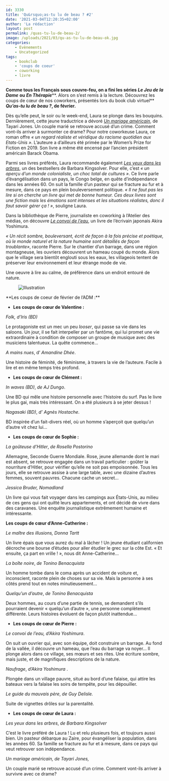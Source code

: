 ```yaml
---
id: 3330
title: 'Qu&rsquo;as-tu lu de beau ? #2'
date: '2021-03-04T12:20:35+02:00'
author: 'La rédaction'
layout: post
permalink: /quas-tu-lu-de-beau-2/
image: /uploads/2021/03/qu-as-tu-lu-de-beau-ok.jpg
categories:
    - Evènements
    - Uncategorized
tags:
    - bookclub
    - 'coups de coeur'
    - coworking
    - livre
---
```


**Comme tous les Français sous couvre-feu, on a fini les séries** ***Le Jeu de la Dame*** **ou** ***En Thérapie*****. Alors on s’est remis à la lecture. Découvrez les coups de cœur de nos coworkers, présentés lors du book club virtuel** ***Qu’as-tu lu de beau ?*****, de février.**

Dès qu’elle peut, le soir ou le week-end, Laura se plonge dans les bouquins. Dernièrement, cette jeune traductrice a dévoré *[Un mariage américain](https://www.lesechos.fr/weekend/livres-expositions/un-mariage-americain-feu-sur-lamour-1212668)*, de Tayari Jones. Un couple marié se retrouve accusé d’un crime. Comment vont-ils arriver à surmonter ce drame? Pour notre coworkeuse Laura, ce roman offre *« un regard réaliste et véridique du racisme quotidien aux Etats-Unis »*. L’auteure a d’ailleurs été primée par le Women’s Prize for Fiction en 2019. Son livre a même été encensé par l’ancien président américain Barack Obama.

Parmi ses livres préférés, Laura recommande également *[Les yeux dans les arbres](https://www.payot-rivages.fr/rivages/livre/les-yeux-dans-les-arbres-9782743651114)*, un des bestsellers de Barbara Kingsolver. Pour elle, c’est *« un aperçu d’un monde colonialiste, un choc total de cultures »*. Ce livre parle d’évangélisation dans un pays, le Congo belge, en quête d’indépendance dans les années 60. On suit la famille d’un pasteur qui se fracture au fur et à mesure, dans ce pays en plein bouleversement politique. *« Il ne faut pas les lire si on cherche un livre qui met de bonne humeur. Ces deux livres sont une fiction mais les émotions sont intenses et les situations réalistes, donc il faut savoir gérer ça ! »*, souligne Laura.

Dans la bibliothèque de Pierre, journaliste en coworking à l’Atelier des médias, on découvre *[Le convoi de l’eau](https://www.lemonde.fr/livres/article/2009/02/12/le-convoi-de-l-eau-d-akira-yoshimura_1154208_3260.html)*, un livre de l’écrivain japonais Akira Yoshimura.

*« Un récit sombre, bouleversant, écrit de façon à la fois précise et poétique, où le monde naturel et la nature humaine sont détaillés de façon troublante»*, raconte Pierre. Sur le chantier d’un barrage, dans une région montagneuse, les ouvriers découvrent un hameau coupé du monde. Alors que le village sera bientôt englouti sous les eaux, les villageois tentent de préserver leur environnement et leur étrange mode de vie.

Une oeuvre à lire au calme, de préférence dans un endroit entouré de nature.

<figure class="wp-block-image"><img src="/uploads/2021/03/IMG_7717-ok-1024x682.jpg" alt="Illustration"></figure>**Les coups de coeur de février de l’ADM :**

- **Les coups de cœur de Valentine :**

*Folk, d’Iris (BD)*

Le protagoniste est un mec un peu *looser*, qui passe sa vie dans les saloons. Un jour, il se fait interpeller par un fantôme, qui lui promet une vie extraordinaire à condition de composer un groupe de musique avec des musiciens talentueux. La quête commence…

*A mains nues*, d’ *Amandine Dhée*.

Une histoire de féminité, de féminisme, à travers la vie de l’auteure. Facile à lire et en même temps très profond.

- **Les coups de cœur de Clément :**

 *In waves (BD)*, *de AJ Dungo*.

Une BD qui mêle une histoire personnelle avec l’histoire du surf. Pas le livre le plus gai, mais très intéressant. On a été plusieurs à se jeter dessus !

 *Nagasaki (BD)*, *d’ Agnès Hostache*.

BD inspirée d’un fait-divers réel, où un homme s’aperçoit que quelqu’un d’autre vit chez lui…

- **Les coups de cœur de Sophie :**

 *La goûteuse d’Hitler*, *de Rosella Postorino*

Allemagne, Seconde Guerre Mondiale. Rose, jeune allemande dont le mari est absent, se retrouve engagée dans un travail particulier : goûter la nourriture d’Hitler, pour vérifier qu’elle ne soit pas empoisonnée. Tous les jours, elle se retrouve assise à une large table, avec une dizaine d’autres femmes, souvent pauvres. Chacune cache un secret…

*Jessica Bruder, Nomadland*

Un livre qui vous fait voyager dans les campings aux États-Unis, au milieu de ces gens qui ont quitté leurs appartements, et ont décidé de vivre dans des caravanes. Une enquête journalistique extrêmement humaine et intéressante.

**Les coups de cœur d’Anne-Catherine :**

 *Le maître des illusions,*  *Donna Tartt*

Un livre épais que vous aurez du mal à lâcher ! Un jeune étudiant californien décroche une bourse d’études pour aller étudier le grec sur la côte Est. « Et ensuite, ça part en vrille ! », nous dit Anne-Catherine…

*La boîte noire*, *de* *Tonino Benacquista*

Un homme tombe dans le coma après un accident de voiture et, inconscient, raconte plein de choses sur sa vie. Mais la personne à ses côtés prend tout en notes minutieusement…

*Quelqu’un d’autre*, *de Tonino Benacquista*

Deux hommes, au cours d’une partie de tennis, se demandent s’ils pourraient devenir « quelqu’un d’autre », une personne complètement différente. Leurs histoires évoluent de façon plutôt inattendue…

- **Les coups de cœur de Pierre :**

*Le convoi de l’eau,*  *d’Akira Yoshimura*.

On suit un ouvrier qui, avec son équipe, doit construire un barrage. Au fond de la vallée, il découvre un hameau, que l’eau du barrage va noyer… Il plonge alors dans ce village, ses mœurs et ses rites. Une écriture sombre, mais juste, et de magnifiques descriptions de la nature.

  
*Naufrage*, *d’Akira Yoshimura* .

Plongée dans un village pauvre, situé au bord d’une falaise, qui attire les bateaux vers la falaise les soirs de tempête, pour les dépouiller.

*Le guide du mauvais père*, *de Guy Delisle.*

Suite de vignettes drôles sur la parentalité.

- **Les coups de cœur de Laura :**

*Les yeux dans les arbres*, *de Barbara Kingsolver*

C’est le livre préféré de Laura ! Lu et relu plusieurs fois, et toujours aussi bien. Un pasteur débarque au Zaire, pour évangéliser la population, dans les années 60. Sa famille se fracture au fur et à mesure, dans ce pays qui veut retrouver son indépendance.

*Un mariage américain, de Tayari Jones,*

Un couple marié se retrouve accusé d’un crime. Comment vont-ils arriver à survivre avec ce drame?